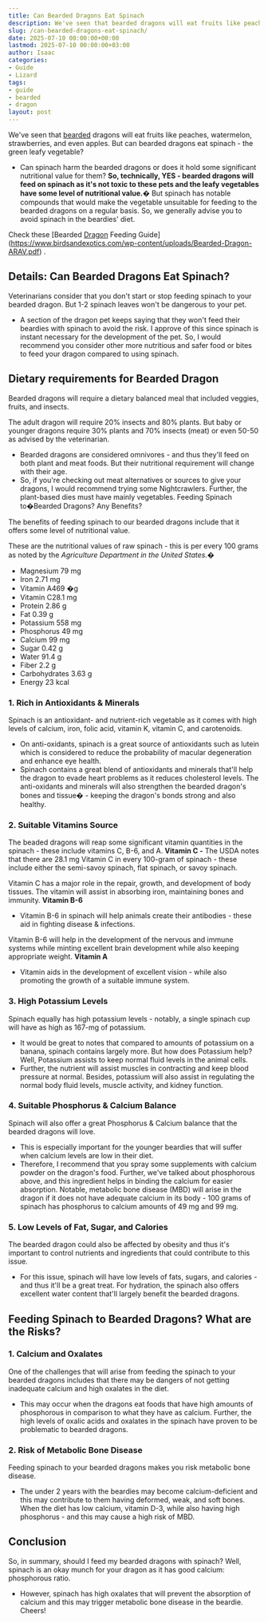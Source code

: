 ```yaml
---
title: Can Bearded Dragons Eat Spinach
description: We've seen that bearded dragons will eat fruits like peaches, watermelon, strawberries, and even apples. But can bearded dragons eat spinach - the green leafy...
slug: /can-bearded-dragons-eat-spinach/
date: 2025-07-10 00:00:00+00:00
lastmod: 2025-07-10 00:00:00+03:00
author: Isaac
categories:
- Guide
- Lizard
tags:
- guide
- bearded
- dragon
layout: post
---
```

We've seen that [bearded](https://pestpolicy.com/can-bearded-dragons-eat-apples/) dragons will eat fruits like peaches, watermelon, strawberries, and even apples. But can bearded dragons eat spinach - the green leafy vegetable?
- Can spinach harm the bearded dragons or does it hold some significant nutritional value for them?
**So, technically, YES - bearded dragons will feed on spinach as it's not toxic to these pets and the leafy vegetables have some level of nutritional value.�**
But spinach has notable compounds that would make the vegetable unsuitable for feeding to the bearded dragons on a regular basis. So, we generally advise you to avoid spinach in the beardies' diet.

Check these
[Bearded [Dragon](https://pestpolicy.com/can-bearded-dragons-eat-bananas/) Feeding Guide](https://www.birdsandexotics.com/wp-content/uploads/Bearded-Dragon-ARAV.pdf)
.
## Details: Can Bearded Dragons Eat Spinach?
Veterinarians consider that you don't start or stop feeding spinach to your bearded dragon. But 1-2 spinach leaves won't be dangerous to your pet.
- A section of the dragon pet keeps saying that they won't feed their beardies with spinach to avoid the risk. I approve of this since spinach is instant necessary for the development of the pet.
So, I would recommend you consider other more nutritious and safer food or bites to feed your dragon compared to using spinach.
## Dietary requirements for Bearded Dragon
Bearded dragons will require a dietary balanced meal that included veggies, fruits, and insects.

The adult dragon will require 20% insects and 80% plants. But baby or younger dragons require 30% plants and 70% insects (meat) or even 50-50 as advised by the veterinarian.
- Bearded dragons are considered omnivores - and thus they'll feed on both plant and meat foods. But their nutritional requirement will change with their age.
- So, if you're checking out meat alternatives or sources to give your dragons, I would recommend trying some Nightcrawlers. Further, the plant-based dies must have mainly vegetables.
Feeding Spinach to�Bearded Dragons? Any Benefits?

The benefits of feeding spinach to our bearded dragons include that it offers some level of nutritional value.

These are the nutritional values of raw spinach - this is per every 100 grams as noted by the
*Agriculture Department in the United States.�*
- Magnesium 79 mg
- Iron 2.71 mg
- Vitamin A469 �g
- Vitamin C28.1 mg
- Protein 2.86 g
- Fat 0.39 g
- Potassium 558 mg
- Phosphorus 49 mg
- Calcium 99 mg
- Sugar 0.42 g
- Water 91.4 g
- Fiber 2.2 g
- Carbohydrates 3.63 g
- Energy 23 kcal
### 1. Rich in Antioxidants & Minerals
Spinach is an antioxidant- and nutrient-rich vegetable as it comes with high levels of calcium, iron, folic acid, vitamin K, vitamin C, and carotenoids.
- On anti-oxidants, spinach is a great source of antioxidants such as lutein which is considered to reduce the probability of macular degeneration and enhance eye health.
- Spinach contains a great blend of antioxidants and minerals that'll help the dragon to evade heart problems as it reduces cholesterol levels.
The anti-oxidants and minerals will also strengthen the bearded dragon's bones and tissue� - keeping the dragon's bonds strong and also healthy.
### 2. Suitable Vitamins Source
The beaded dragons will reap some significant vitamin quantities in the spinach - these include vitamins C, B-6, and A.
**Vitamin C -**
The USDA notes that there are 28.1 mg Vitamin C in every 100-gram of spinach - these include either the semi-savoy spinach, flat spinach, or savoy spinach.

Vitamin C has a major role in the repair, growth, and development of body tissues. The vitamin will assist in absorbing iron, maintaining bones and immunity.
**Vitamin B-6**
- Vitamin B-6 in spinach will help animals create their antibodies - these aid in fighting disease & infections.

Vitamin B-6 will help in the development of the nervous and immune systems while minting excellent brain development while also keeping appropriate weight.
**Vitamin A**
- Vitamin aids in the development of excellent vision - while also promoting the growth of a suitable immune system.
### 3. High Potassium Levels
Spinach equally has high potassium levels - notably, a single spinach cup will have as high as 167-mg of potassium.
- It would be great to notes that compared to amounts of potassium on a banana, spinach contains largely more. But how does Potassium help? Well, Potassium assists to keep normal fluid levels in the animal cells.
- Further, the nutrient will assist muscles in contracting and keep blood pressure at normal.
Besides, potassium will also assist in regulating the normal body fluid levels, muscle activity, and kidney function.
### 4. Suitable Phosphorus & Calcium Balance
Spinach will also offer a great Phosphorus & Calcium balance that the bearded dragons will love.
- This is especially important for the younger beardies that will suffer when calcium levels are low in their diet.
- Therefore, I recommend that you spray some supplements with calcium powder on the dragon's food. Further, we've talked about phosphorous above, and this ingredient helps in binding the calcium for easier absorption.
Notable, metabolic bone disease (MBD) will arise in the dragon if it does not have adequate calcium in its body - 100 grams of spinach has phosphorus to calcium amounts of 49 mg and 99 mg.
### 5. Low Levels of Fat, Sugar, and Calories
The bearded dragon could also be affected by obesity and thus it's important to control nutrients and ingredients that could contribute to this issue.
- For this issue, spinach will have low levels of fats, sugars, and calories - and thus it'll be a great treat.
For hydration, the spinach also offers excellent water content that'll largely benefit the bearded dragons.
## Feeding Spinach to Bearded Dragons? What are the Risks?
### 1. Calcium and Oxalates
One of the challenges that will arise from feeding the spinach to your bearded dragons includes that there may be dangers of not getting inadequate calcium and high oxalates in the diet.
- This may occur when the dragons eat foods that have high amounts of phosphorous in comparison to what they have as calcium.
Further, the high levels of oxalic acids and oxalates in the spinach have proven to be problematic to bearded dragons.
### 2. Risk of Metabolic Bone Disease
Feeding spinach to your bearded dragons makes you risk metabolic bone disease.
- The under 2 years with the beardies may become calcium-deficient and this may contribute to them having deformed, weak, and soft bones.
When the diet has low calcium, vitamin D-3, while also having high phosphorus - and this may cause a high risk of MBD.
## Conclusion
So, in summary, should I feed my bearded dragons with spinach? Well, spinach is an okay munch for your dragon as it has good calcium: phosphorous ratio.
- However, spinach has high oxalates that will prevent the absorption of calcium and this may trigger metabolic bone disease in the beardie.
Cheers!